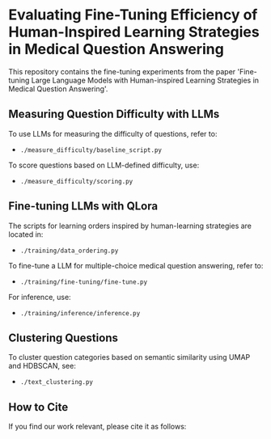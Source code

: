 # Evaluating Fine-Tuning Efficiency of Human-Inspired Learning Strategies in Medical Question Answering

This repository contains the fine-tuning experiments from the paper 'Fine-tuning Large Language Models with Human-inspired Learning Strategies in Medical Question Answering'.

## Measuring Question Difficulty with LLMs

To use LLMs for measuring the difficulty of questions, refer to:
- `./measure_difficulty/baseline_script.py`

To score questions based on LLM-defined difficulty, use:
- `./measure_difficulty/scoring.py`

## Fine-tuning LLMs with QLora

The scripts for learning orders inspired by human-learning strategies are located in:
- `./training/data_ordering.py`

To fine-tune a LLM for multiple-choice medical question answering, refer to:
- `./training/fine-tuning/fine-tune.py`

For inference, use:
- `./training/inference/inference.py`

## Clustering Questions

To cluster question categories based on semantic similarity using UMAP and HDBSCAN, see:
- `./text_clustering.py`

## How to Cite

If you find our work relevant, please cite it as follows:


